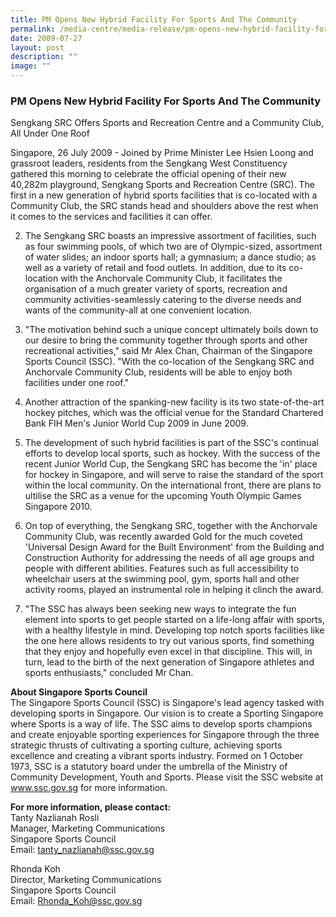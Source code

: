```yaml
---
title: PM Opens New Hybrid Facility For Sports And The Community
permalink: /media-centre/media-release/pm-opens-new-hybrid-facility-for-sports-and-the-community/
date: 2009-07-27
layout: post
description: ""
image: ""
---
```

### **PM Opens New Hybrid Facility For Sports And The Community**

Sengkang SRC Offers Sports and Recreation Centre and a Community Club, All Under One Roof

Singapore, 26 July 2009 - Joined by Prime Minister Lee Hsien Loong and grassroot leaders, residents from the Sengkang West Constituency gathered this morning to celebrate the official opening of their new 40,282m playground, Sengkang Sports and Recreation Centre (SRC). The first in a new generation of hybrid sports facilities that is co-located with a Community Club, the SRC stands head and shoulders above the rest when it comes to the services and facilities it can offer.

2. The Sengkang SRC boasts an impressive assortment of facilities, such as four swimming pools, of which two are of Olympic-sized, assortment of water slides; an indoor sports hall; a gymnasium; a dance studio; as well as a variety of retail and food outlets. In addition, due to its co-location with the Anchorvale Community Club, it facilitates the organisation of a much greater variety of sports, recreation and community activities-seamlessly catering to the diverse needs and wants of the community-all at one convenient location.

3. "The motivation behind such a unique concept ultimately boils down to our desire to bring the community together through sports and other recreational activities," said Mr Alex Chan, Chairman of the Singapore Sports Council (SSC). "With the co-location of the Sengkang SRC and Anchorvale Community Club, residents will be able to enjoy both facilities under one roof."

4. Another attraction of the spanking-new facility is its two state-of-the-art hockey pitches, which was the official venue for the Standard Chartered Bank FIH Men's Junior World Cup 2009 in June 2009.

5. The development of such hybrid facilities is part of the SSC's continual efforts to develop local sports, such as hockey. With the success of the recent Junior World Cup, the Sengkang SRC has become the 'in' place for hockey in Singapore, and will serve to raise the standard of the sport within the local community. On the international front, there are plans to ultilise the SRC as a venue for the upcoming Youth Olympic Games Singapore 2010.

6. On top of everything, the Sengkang SRC, together with the Anchorvale Community Club, was recently awarded Gold for the much coveted 'Universal Design Award for the Built Environment' from the Building and Construction Authority for addressing the needs of all age groups and people with different abilities. Features such as full accessibility to wheelchair users at the swimming pool, gym, sports hall and other activity rooms, played an instrumental role in helping it clinch the award.

7. "The SSC has always been seeking new ways to integrate the fun element into sports to get people started on a life-long affair with sports, with a healthy lifestyle in mind. Developing top notch sports facilities like the one here allows residents to try out various sports, find something that they enjoy and hopefully even excel in that discipline. This will, in turn, lead to the birth of the next generation of Singapore athletes and sports enthusiasts," concluded Mr Chan.


**About Singapore Sports Council**
<br>
The Singapore Sports Council (SSC) is Singapore's lead agency tasked with developing sports in Singapore. Our vision is to create a Sporting Singapore where Sports is a way of life. The SSC aims to develop sports champions and create enjoyable sporting experiences for Singapore through the three strategic thrusts of cultivating a sporting culture, achieving sports excellence and creating a vibrant sports industry. Formed on 1 October 1973, SSC is a statutory board under the umbrella of the Ministry of Community Development, Youth and Sports. Please visit the SSC website at www.ssc.gov.sg for more information.

**For more information, please contact:**
<br>
Tanty Nazlianah Rosli
<br>
Manager, Marketing Communications
<br>
Singapore Sports Council
<br>
Email: [tanty_nazlianah@ssc.gov.sg](mailto:tanty_nazlianah@ssc.gov.sg)

Rhonda Koh
<br>
Director, Marketing Communications
<br>
Singapore Sports Council
<br>
Email: [Rhonda_Koh@ssc.gov.sg](mailto:Rhonda_Koh@ssc.gov.sg)